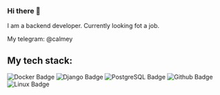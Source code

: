 ### Hi there 👋


I am a backend developer. Currently looking fot a job.

My telegram: @calmey

## My tech stack:

<div id="badges">
  <img src="https://img.shields.io/badge/Docker-blue?style=for-the-badge&logo=Docker&logoColor=white" alt="Docker Badge"/>
  <img src="https://img.shields.io/badge/Django-green?style=for-the-badge&logo=Django&logoColor=white" alt="Django Badge"/>
  <img src="https://img.shields.io/badge/PostgreSQL-darkblue?style=for-the-badge&logo=PostgreSQL&logoColor=white" alt="PostgreSQL Badge"/>
  <img src="https://img.shields.io/badge/Github-black?style=for-the-badge&logo=Github&logoColor=white" alt="Github Badge"/>
  <img src="https://img.shields.io/badge/Linux-yellow?style=for-the-badge&logo=Linux&logoColor=white" alt="Linux Badge"/>

</div>


<!--
**ANew0ne/ANew0ne** is a ✨ _special_ ✨ repository because its `README.md` (this file) appears on your GitHub profile.

Here are some ideas to get you started:

- 🔭 I’m currently working on ...
- 🌱 I’m currently learning ...
- 👯 I’m looking to collaborate on ...
- 🤔 I’m looking for help with ...
- 💬 Ask me about ...
- 📫 How to reach me: ...
- 😄 Pronouns: ...
- ⚡ Fun fact: ...
-->
